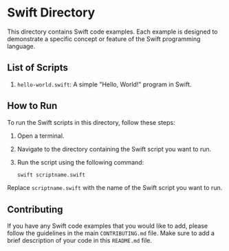 # Swift Directory

This directory contains Swift code examples. Each example is designed to demonstrate a specific concept or feature of the Swift programming language.

## List of Scripts

1. `hello-world.swift`: A simple "Hello, World!" program in Swift.

## How to Run

To run the Swift scripts in this directory, follow these steps:

1. Open a terminal.
2. Navigate to the directory containing the Swift script you want to run.
3. Run the script using the following command:

   ```sh
   swift scriptname.swift
   ```

Replace `scriptname.swift` with the name of the Swift script you want to run.

## Contributing

If you have any Swift code examples that you would like to add, please follow the guidelines in the main `CONTRIBUTING.md` file. Make sure to add a brief description of your code in this `README.md` file.
